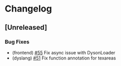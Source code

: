 <!--
Guiding Principles:

Changelogs are for humans, not machines.
There should be an entry for every single version.
The same types of changes should be grouped.
Versions and sections should be linkable.
The latest version comes first.
The release date of each version is displayed.
Mention whether you follow Semantic Versioning.

Usage:

Change log entries are to be added to the Unreleased section under the
appropriate stanza (see below). Each entry should ideally include a tag and
the Github issue reference in the following format:

* (<tag>) \#<issue-number> message

    The issue numbers will later be link-ified during the release process so you do
    not have to worry about including a link manually, but you can if you wish.

    Types of changes (Stanzas):

    "Features" for new features.
    "Improvements" for changes in existing functionality.
    "Deprecated" for soon-to-be removed features.
    "Bug Fixes" for any bug fixes.
    "Client Breaking" for breaking Protobuf, gRPC and REST routes used by end-users.
    "CLI Breaking" for breaking CLI commands.
    "API Breaking" for breaking exported APIs used by developers building on SDK.
    "State Machine Breaking" for any changes that result in a different AppState given same genesisState and txList.
    Ref: https://keepachangelog.com/en/1.0.0/
    -->

# Changelog

## [Unreleased]

### Bug Fixes

* (frontend) [#55](https://gitlab.com/dysonproject/dyson/-/issues/55) Fix async issue with DysonLoader
* (dyslang) [#51](https://gitlab.com/dysonproject/dyson/-/issues/51) Fix function annotation for texareas

